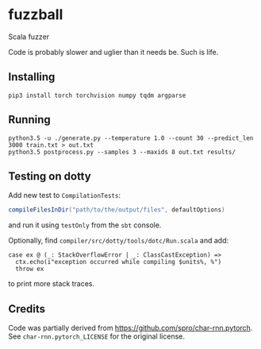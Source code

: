 # fuzzball
Scala fuzzer

Code is probably slower and uglier than it needs be. Such is life.

## Installing
```
pip3 install torch torchvision numpy tqdm argparse
```

## Running
```
python3.5 -u ./generate.py --temperature 1.0 --count 30 --predict_len 3000 train.txt > out.txt
python3.5 postprocess.py --samples 3 --maxids 8 out.txt results/
```

## Testing on dotty

Add new test to `CompilationTests`:
```scala
compileFilesInDir("path/to/the/output/files", defaultOptions)
```

and run it using `testOnly` from the `sbt` console.

Optionally, find `compiler/src/dotty/tools/dotc/Run.scala` and add:
```
case ex @ (_: StackOverflowError | _: ClassCastException) =>
  ctx.echo(i"exception occurred while compiling $units%, %")
  throw ex
```
to print more stack traces.

## Credits
Code was partially derived from https://github.com/spro/char-rnn.pytorch. See `char-rnn.pytorch_LICENSE` for the original license.
